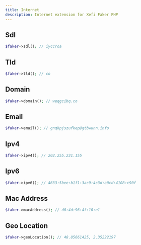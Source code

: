 ```yaml
---
title: Internet
description: Internet extension for Xefi Faker PHP
---
```


## Sdl

```php
$faker->sdl(); // iyccroa
```

## Tld

```php
$faker->tld(); // co
```

## Domain

```php
$faker->domain(); // weqgcibq.co
```

## Email

```php
$faker->email(); // gnqkpjszufkep@gtbwunn.info
```

## Ipv4

```php
$faker->ipv4(); // 202.255.231.155
```

## Ipv6

```php
$faker->ipv6(); // 4633:5bee:b1f1:3ac9:4c3d:a0cd:4108:c90f
```

## Mac Address

```php
$faker->macAddress(); // d0:4d:96:4f:10:e1
```

## Geo Location

```php
$faker->geoLocation(); // 48.85661425, 2.35222197
```
